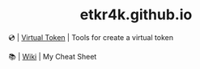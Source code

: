## <h1 align="center">**etkr4k.github.io**</h>

💿 | [Virtual Token](https://github.com/etkr4k/virtual-token) | Tools for create a virtual token

📚 | [Wiki](./wiki) | My Cheat Sheet

<h1 align="center"><a href="https://t.me/+meLOF8Vs34UyMDl"><img src="https://img.shields.io/badge/wireguard-%2388171A.svg?style=for-the-badge&logo=wireguard&logoColor=white" alt=""></a> <a href="https://t.me/etkr4k"><img src="https://img.shields.io/badge/Telegram-2CA5E0?style=for-the-badge&logo=telegram&logoColor=white" alt=""></a></h1>
